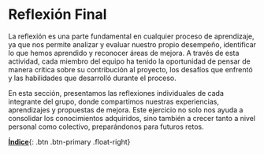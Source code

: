 # Reflexión Final

La reflexión es una parte fundamental en cualquier proceso de aprendizaje, ya que nos permite analizar y evaluar nuestro propio desempeño, identificar lo que hemos aprendido y reconocer áreas de mejora. A través de esta actividad, cada miembro del equipo ha tenido la oportunidad de pensar de manera crítica sobre su contribución al proyecto, los desafíos que enfrentó y las habilidades que desarrolló durante el proceso.

En esta sección, presentamos las reflexiones individuales de cada integrante del grupo, donde compartimos nuestras experiencias, aprendizajes y propuestas de mejora. Este ejercicio no solo nos ayuda a consolidar los conocimientos adquiridos, sino también a crecer tanto a nivel personal como colectivo, preparándonos para futuros retos.













[**Índice**](../README.md){: .btn .btn-primary .float-right}
